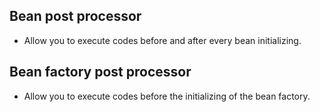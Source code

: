 ## Bean post processor
* Allow you to execute codes before and after every bean initializing.

## Bean factory post processor
* Allow you to execute codes before the initializing of the bean factory.